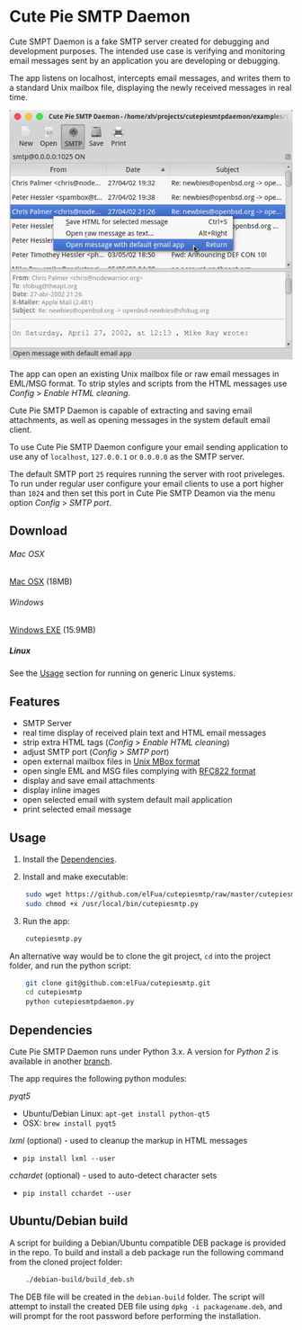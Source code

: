 # Cute Pie SMTP Daemon
Cute SMPT Daemon is a fake SMTP server created for debugging and development purposes. The intended use case is verifying and monitoring email messages sent by an application you are developing or debugging.

The app listens on localhost, intercepts email messages, and writes them to a standard Unix mailbox file, displaying the newly received messages in real time.

![Cute Pie SMTP Deamon](/images/screenshot.png?raw=true "Cute Pie SMTP Daemon main window")

The app can open an existing Unix mailbox file or raw email messages in EML/MSG format. To strip styles and scripts from the HTML messages use *Config* > *Enable HTML cleaning*.

Cute Pie SMTP Daemon is capable of extracting and saving email attachments, as well as opening messages in the system default email client. 

To use Cute Pie SMTP Daemon configure your email sending application to use any of `localhost`, `127.0.0.1` or `0.0.0.0` as the SMTP server.

The default SMTP port `25` requires running the server with root priveleges. To run under regular user configure your email clients to use a port higher than `1024` and then set this port in Cute Pie SMTP Deamon via the menu option *Config* > *SMTP port*.

## Download
<!--
###### Mac OSX
([Mac OSX DMG](https://github.com/elFua/cutepiesmtp/releases/download/0.173.2221/cutePieSMTP-0.173.dmg) (15.6MB)
-->
###### Mac OSX
[Mac OSX](https://github.com/elFua/cutepiesmtp/releases/download/0.173.2221/CutePieSmtpDaemon-debug.zip) (18MB)

###### Windows
[Windows EXE](https://github.com/elFua/cutepiesmtp/releases/download/0.173.2221/cutePieSmtpDaemon.exe) (15.9MB)

##### Linux
See the [Usage](#usage) section for running on generic Linux systems.

## Features

- SMTP Server
- real time display of received plain text and HTML email messages
- strip extra HTML tags (*Config* > *Enable HTML cleaning*)
- adjust SMTP port (*Config* > *SMTP port*)
- open external mailbox files in [Unix MBox format](https://en.wikipedia.org/wiki/Mbox)
- open single EML and MSG files complying with [RFC822 format](http://www.ietf.org/rfc/rfc0822.txt)
- display and save email attachments
- display inline images
- open selected email with system default mail application
- print selected email message

## Usage

1. Install the [Dependencies](#dependencies).

2. Install and make executable:
    
```bash
    sudo wget https://github.com/elFua/cutepiesmtp/raw/master/cutepiesmtp.py -O /usr/local/bin/cutepiesmtp.py
    sudo chmod +x /usr/local/bin/cutepiesmtp.py
```

3. Run the app:

```bash
    cutepiesmtp.py
```
    
An alternative way would be to clone the git project, `cd` into the project folder, and run the python script:
    
```bash
    git clone git@github.com:elFua/cutepiesmtp.git
    cd cutepiesmtp
    python cutepiesmtpdaemon.py
```

## Dependencies

Cute Pie SMTP Daemon runs under Python 3.x. A version for _Python 2_ is available in another [branch](https://github.com/elFua/cutepiesmtp/tree/master-pyqt4-py2).

The app requires the following python modules:

*pyqt5*
  
  - Ubuntu/Debian Linux: `apt-get install python-qt5`
  - OSX: `brew install pyqt5`

*lxml* (optional) - used to cleanup the markup in HTML messages
  
  - `pip install lxml --user`
  
*cchardet* (optional) - used to auto-detect character sets
  
  - `pip install cchardet --user`
 
## Ubuntu/Debian build

A script for building a Debian/Ubuntu compatible DEB package is provided in the repo. To build and install a deb package run the following command from the cloned project folder:

```bash
    ./debian-build/build_deb.sh
```

The DEB file will be created in the `debian-build` folder. The script will attempt to install the created DEB file using `dpkg -i packagename.deb`, and will prompt for the root password before performing the installation.
    
